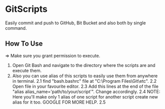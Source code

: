 # GitScripts
Easily commit and push to GitHub, Bit Bucket and also both by single command.


## How To Use

=> Make sure you grant permission to execute.

1. Open Git Bash and navigate to the directory where the scripts are and execute them. 
2. Also you can use alias of this scripts to easily use them from anywhere in terminal. 
    2.1 find "bash.bashrc" file at "C:\Program Files\Git\etc".
    2.2 Open file in your favourite editor.
    2.3 Add this lines at the end of the file "alias alias_name=\'path/to/your/script\'". Change accordingly.
    2.4 NOTE: Here you'll make only 1 alias of one script for another script create new alias for it too. GOOGLE FOR MORE HELP.
    2.5 